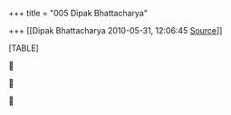 +++
title = "005 Dipak Bhattacharya"

+++
[[Dipak Bhattacharya	2010-05-31, 12:06:45 [Source](https://groups.google.com/g/bvparishat/c/ij4PruqUsQI)]]



[TABLE]







